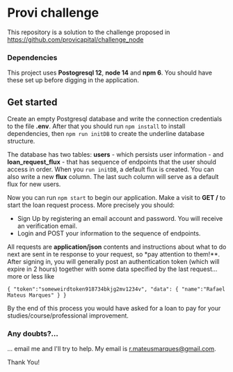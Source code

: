 # Provi challenge

This repository is a solution to the challenge proposed in https://github.com/provicapital/challenge_node

### Dependencies

This project uses **Postogresql 12**, **node 14** and **npm 6**. You should have these set up before digging in the application.

## Get started

Create an empty Postgresql database and write the connection credentials to the file **.env**. After that you should run `npm install` to install dependencies, then `npm run initDB` to create the underline database structure.

The database has two tables: **users** - which persists user information - and **loan_request_flux** - that has sequence of endpoints that the user should access in order. When you `run initDB`, a default flux is created. You can also write a new **flux** column. The last such column will serve as a default flux for new users.

Now you can run `npm start` to begin our application. Make a visit to **GET /** to start the loan request process. More precisely you should:

- Sign Up
    by registering an email account and password. You will receive an verification email.
- Login and POST your information to the sequence of endpoints.

All requests are **application/json** contents and instructions about what to do next are sent in te response to your request, so *pay attention to them!**. After signing in, you will generally post an authentication token (which will expire in 2 hours) together with some data specified by the last request... more or less like 

`
{
    "token":"someweirdtoken918734bkjg2mv1234v",
    "data": {
        "name":"Rafael Mateus Marques"
    }
}
`

By the end of this process you would have asked for a loan to pay for your studies/course/professional improvement.

### Any doubts?...

... email me and I'll try to help. My email is r.mateusmarques@gmail.com.

Thank You!